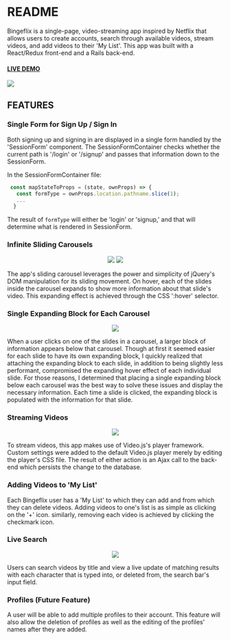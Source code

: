 # README
Bingeflix is a single-page, video-streaming app inspired by Netflix that allows users to create accounts, search through available videos, stream videos, and add videos to their 'My List'. This app was built with a React/Redux front-end and a Rails back-end.

#### [LIVE DEMO](https://bingeflix.herokuapp.com/#/)
![](https://i.imgur.com/FUo8WKB.png)


## FEATURES
### Single Form for Sign Up / Sign In
Both signing up and signing in are displayed in a single form handled by the 'SessionForm' component. The SessionFormContainer checks whether the current path is '/login' or '/signup' and passes that information down to the SessionForm.

In the SessionFormContainer file:
```javascript
 const mapStateToProps = (state, ownProps) => {
   const formType = ownProps.location.pathname.slice(1);
   ...
  }
```
The result of `formType` will either be 'login' or 'signup,' and that will determine what is rendered in SessionForm.


### Infinite Sliding Carousels
<p align="center">
  <img style="display: inline-block;" src="https://media.giphy.com/media/xTht9ZnURmuoQEGzrW/giphy.gif"/>
  <img style="display: inline-block;" src="https://media.giphy.com/media/xUOwGjLI9dTuhhT62Q/giphy.gif"/>
</p>
The app's sliding carousel leverages the power and simplicity of jQuery's DOM manipulation for its sliding movement. On hover, each of the slides inside the carousel expands to show more information about that slide's video. This expanding effect is achieved through the CSS ':hover' selector.


### Single Expanding Block for Each Carousel
<p align="center">
  <img src="https://i.imgur.com/4okIOeH.jpg"/>
</p>
When a user clicks on one of the slides in a carousel, a larger block of information appears below that carousel. Though at first it seemed easier for each slide to have its own expanding block, I quickly realized that attaching the expanding block to each slide, in addition to being slightly less performant, compromised the expanding hover effect of each individual slide. For those reasons, I determined that placing a single expanding block below each carousel was the best way to solve these issues and display the necessary information. Each time a slide is clicked, the expanding block is populated with the information for that slide.


### Streaming Videos
<p align="center">
  <img src="https://media.giphy.com/media/3o7WIQ6CpsslxL4Lq8/giphy.gif"/>
</p>
To stream videos, this app makes use of Video.js's player framework. Custom settings were added to the default Video.js player merely by editing the player's CSS file. The result of either action is an Ajax call to the back-end which persists the change to the database.


### Adding Videos to 'My List'
Each Bingeflix user has a 'My List' to which they can add and from which they can delete videos. Adding videos to one's list is as simple as clicking on the '+' icon. similarly, removing each video is achieved by clicking the checkmark icon.


### Live Search
<p align="center">
  <img src="https://media.giphy.com/media/3ohs4p9LMXYBptIapW/giphy.gif"/>
</p>
Users can search videos by title and view a live update of matching results with each character that is typed into, or deleted from, the search bar's input field.

### Profiles (Future Feature)
A user will be able to add multiple profiles to their account. This feature will also allow the deletion of profiles as well as the editing of the profiles' names after they are added.
